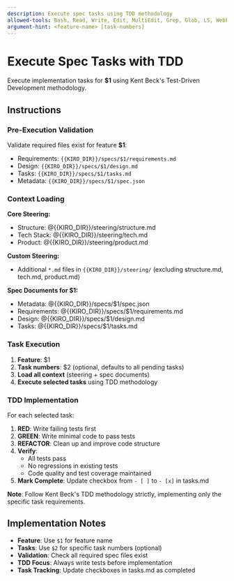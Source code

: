 ```yaml
---
description: Execute spec tasks using TDD methodology
allowed-tools: Bash, Read, Write, Edit, MultiEdit, Grep, Glob, LS, WebFetch, WebSearch
argument-hint: <feature-name> [task-numbers]
---
```


# Execute Spec Tasks with TDD

Execute implementation tasks for **$1** using Kent Beck's Test-Driven Development methodology.

## Instructions

### Pre-Execution Validation
Validate required files exist for feature **$1**:
- Requirements: `{{KIRO_DIR}}/specs/$1/requirements.md`
- Design: `{{KIRO_DIR}}/specs/$1/design.md`  
- Tasks: `{{KIRO_DIR}}/specs/$1/tasks.md`
- Metadata: `{{KIRO_DIR}}/specs/$1/spec.json`

### Context Loading

**Core Steering:**
- Structure: @{{KIRO_DIR}}/steering/structure.md
- Tech Stack: @{{KIRO_DIR}}/steering/tech.md  
- Product: @{{KIRO_DIR}}/steering/product.md

**Custom Steering:**
- Additional `*.md` files in `{{KIRO_DIR}}/steering/` (excluding structure.md, tech.md, product.md)

**Spec Documents for $1:**
- Metadata: @{{KIRO_DIR}}/specs/$1/spec.json
- Requirements: @{{KIRO_DIR}}/specs/$1/requirements.md
- Design: @{{KIRO_DIR}}/specs/$1/design.md
- Tasks: @{{KIRO_DIR}}/specs/$1/tasks.md

### Task Execution
1. **Feature**: $1  
2. **Task numbers**: $2 (optional, defaults to all pending tasks)
3. **Load all context** (steering + spec documents)
4. **Execute selected tasks** using TDD methodology

### TDD Implementation
For each selected task:

1. **RED**: Write failing tests first
2. **GREEN**: Write minimal code to pass tests  
3. **REFACTOR**: Clean up and improve code structure
4. **Verify**: 
   - All tests pass
   - No regressions in existing tests
   - Code quality and test coverage maintained
5. **Mark Complete**: Update checkbox from `- [ ]` to `- [x]` in tasks.md

**Note**: Follow Kent Beck's TDD methodology strictly, implementing only the specific task requirements.

## Implementation Notes

- **Feature**: Use `$1` for feature name
- **Tasks**: Use `$2` for specific task numbers (optional)
- **Validation**: Check all required spec files exist
- **TDD Focus**: Always write tests before implementation
- **Task Tracking**: Update checkboxes in tasks.md as completed
